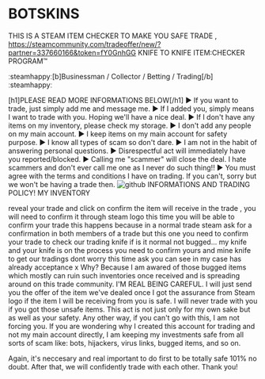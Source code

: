 # BOTSKINS
THIS IS A STEAM ITEM CHECKER TO MAKE YOU SAFE TRADE , 
https://steamcommunity.com/tradeoffer/new/?partner=337660166&token=fY0GnhGG
KNIFE TO KNIFE ITEM:CHECKER PROGRAM™

ːsteamhappyː[b]Businessman / Collector / Betting / Trading[/b] ːsteamhappyː

[h1]PLEASE READ MORE INFORMATIONS BELOW[/h1]
► If you want to trade, just simply add me and message me. 
► If I added you, simply means I want to trade with you. Hoping we'll have a nice deal. 
► If I don't have any items on my inventory, please check my storage. 
►  I don't add any people on my main account. 
► I keep items on my main account for safety purpose. 
► I know all types of scam so don't dare. 
► I am not in the habit of answering personal questions. 
► Disrespectful act will immediately have you reported/blocked. 
► Calling me "scammer" will close the deal. I hate scammers and don't ever call me one as I never do such thing!! 
►  You must agree with the terms and conditions I have on trading. If you can't, sorry but we won't be having a trade then. 
![github](https://user-images.githubusercontent.com/32093667/30588489-806f460c-9d69-11e7-8f12-1d6b88fc44b2.PNG)
INFORMATIONS AND TRADING POLICY! 
MY INVENTORY	

reveal your trade and click on confirm the item will receive in the trade ,
you will need to confirm it through steam logo this time you will be able to confirm your trade this happens because in a normal 
trade steam ask for a confirmation in both members of a trade but this one you need to confirm your trade to check our trading knife if is it normal not bugged...
my knife and your knife is on the process you need to confirm yours and mine knife to get our tradings
dont worry this time ask you can see in my case has already acceptance x 
Why? Because I am awared of those bugged items which mostly can ruin such inventories once received and is spreading around on this trade community. 
I'M REAL BEING CAREFUL. 
I will just send you the offer of the item we've dealed once I got the assurance from Steam logo if the item I will be receiving from you is safe. 
I will never trade with you if you got those unsafe items. 
This act is not just only for my own sake but as well as your safety. Any other way, if you can't go with this, I am not forcing you. 
If you are wondering why I created this account for trading and not my main account directly, I am keeping my investments safe from all sorts of scam like: bots, hijackers, virus links, bugged items, and so on. 

Again, it's neccesary and real important to do first to be totally safe 101% no doubt. After that, we will confidently trade with each other. Thank you!
